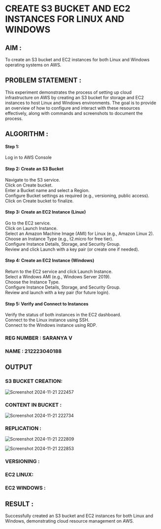  # CREATE S3 BUCKET AND EC2 INSTANCES FOR LINUX AND WINDOWS

## AIM :
To create an S3 bucket and EC2 instances for both Linux and Windows operating systems on AWS.

## PROBLEM STATEMENT :
This experiment demonstrates the process of setting up cloud infrastructure on AWS by creating an S3 bucket for storage and EC2 instances to host Linux and Windows environments. The goal is to provide an overview of how to configure and interact with these resources effectively, along with commands and screenshots to document the process.

## ALGORITHM :

#### Step 1:
Log in to AWS Console</br>

#### Step 2: Create an S3 Bucket</br>
Navigate to the S3 service.</br>
Click on Create bucket.</br>
Enter a Bucket name and select a Region.</br>
Configure Bucket settings as required (e.g., versioning, public access).</br>
Click on Create bucket to finalize.</br>

#### Step 3: Create an EC2 Instance (Linux)
Go to the EC2 service.</br>
Click on Launch Instance.</br>
Select an Amazon Machine Image (AMI) for Linux (e.g., Amazon Linux 2).</br>
Choose an Instance Type (e.g., t2.micro for free tier).</br>
Configure Instance Details, Storage, and Security Group.</br>
Review and click Launch with a key pair (or create one if needed).</br>

#### Step 4: Create an EC2 Instance (Windows)
Return to the EC2 service and click Launch Instance.</br>
Select a Windows AMI (e.g., Windows Server 2019).</br>
Choose the Instance Type.</br>
Configure Instance Details, Storage, and Security Group.</br>
Review and launch with a key pair (for future login).</br>

#### Step 5: Verify and Connect to Instances
Verify the status of both instances in the EC2 dashboard.</br>
Connect to the Linux instance using SSH.</br>
Connect to the Windows instance using RDP.</br>

### REG NUMBER : SARANYA V
### NAME : 212223040188

## OUTPUT

### S3 BUCKET CREATION:
![Screenshot 2024-11-21 222457](https://github.com/user-attachments/assets/fd64e469-4abf-45d9-a413-2c05e4f8c079)

### CONTENT IN BUCKET :
![Screenshot 2024-11-21 222734](https://github.com/user-attachments/assets/178a497b-471c-49a2-8e7b-c8f114015e97)

### REPLICATION :
![Screenshot 2024-11-21 222809](https://github.com/user-attachments/assets/220c0e63-8d38-4384-91b2-92caa5250bda)

![Screenshot 2024-11-21 222853](https://github.com/user-attachments/assets/f9dc53c3-d93e-4c0b-b071-9d21f3d4e720)


### VERSIONING :


### EC2 LINUX:

### EC2 WINDOWS :

## RESULT :
Successfully created an S3 bucket and EC2 instances for both Linux and Windows, demonstrating cloud resource management on AWS.
 

  


